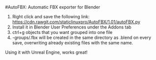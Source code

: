 #AutoFBX: Automatic FBX exporter for Blender

1. Right click and save the following link: https://cdn.rawgit.com/staticlinuxpro/AutoFBX/1.01/autoFBX.py
2. Install it in Blender User Preferences under the Addons tab
4. ctrl+g objects that you want grouped into one file
3. <filename>-groups/<groupname>.fbx will be created in the same directory as <filename>.blend on every save, overwriting already existing files with the same name.

Using it with Unreal Engine, works great!
